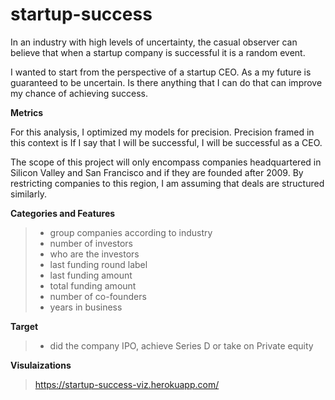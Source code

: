 # startup-success

In an industry with high levels of uncertainty, the casual observer can believe that when a startup company is successful it is a random event.

I wanted to start from the perspective of a startup CEO. As a my future is guaranteed to be uncertain. Is there anything that I can do that can improve my chance of achieving success. 

**Metrics**

For this analysis, I optimized my models for precision. Precision framed in this context is If I say that I will be successful, I will be successful as a CEO.

The scope of this project will only encompass companies headquartered in Silicon Valley and San Francisco and if they are founded after 2009. By restricting companies to this region, I am assuming that deals are structured similarly.

**Categories and Features**
> * group companies according to industry
> * number of investors
> * who are the investors
> * last funding round label
> * last funding amount
> * total funding amount
> * number of co-founders
> * years in business

**Target**
> * did the company IPO, achieve Series D or take on Private equity

**Visulaizations**
> https://startup-success-viz.herokuapp.com/
